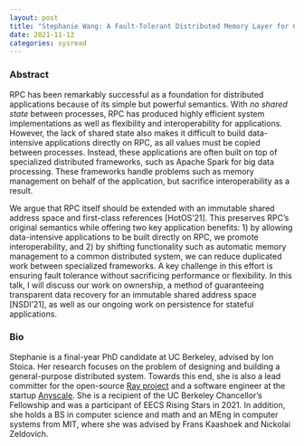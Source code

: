 ```yaml
---
layout: post
title: "Stephanie Wang: A Fault-Tolerant Distributed Memory Layer for General-Purpose Execution"
date: 2021-11-12
categories: sysread
---
```


### Abstract


RPC has been remarkably successful as a foundation for distributed applications
because of its simple but powerful semantics. With *no shared state* between
processes, RPC has produced highly efficient system implementations as well as
flexibility and interoperability for applications. However, the lack of shared
state also makes it difficult to build data-intensive applications directly on
RPC, as all values must be copied between processes. Instead, these applications
are often built on top of specialized distributed frameworks, such as Apache
Spark for big data processing. These frameworks handle problems such as memory
management on behalf of the application, but sacrifice interoperability as a
result.


We argue that RPC itself should be extended with an immutable shared address
space and first-class references [HotOS’21]. This preserves RPC’s original
semantics while offering two key application benefits: 1) by allowing
data-intensive applications to be built directly on RPC, we promote
interoperability, and 2) by shifting functionality such as automatic memory
management to a common distributed system, we can reduce duplicated work between
specialized frameworks. A key challenge in this effort is ensuring fault
tolerance without sacrificing performance or flexibility. In this talk, I will
discuss our work on ownership, a method of guaranteeing transparent data
recovery for an immutable shared address space [NSDI’21], as well as our ongoing
work on persistence for stateful applications.


### Bio

Stephanie is a final-year PhD candidate at UC Berkeley, advised by Ion Stoica.
Her research focuses on the problem of designing and building a general-purpose
distributed system. Towards this end, she is also a lead committer for the
open-source [Ray project](https://github.com/ray-project/ray) and a software
engineer at the startup [Anyscale](https://www.anyscale.com/). She is a
recipient of the UC Berkeley Chancellor’s Fellowship and was a participant of
EECS Rising Stars in 2021. In addition, she holds a BS in computer science and
math and an MEng in computer systems from MIT, where she was advised by Frans
Kaashoek and Nickolai Zeldovich.
